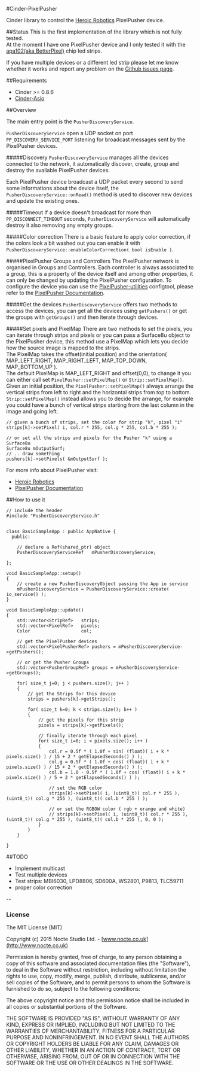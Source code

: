 #Cinder-PixelPusher

Cinder library to control the [Heroic Robotics](http://www.heroicrobotics.com/) PixelPusher device.

##Status
This is the first implementation of the library which is not fully tested.  
At the moment I have one PixelPusher device and I only tested it with the [apa102(aka BetterPixel)](http://www.illumn.com/pixelpusher-and-led-strips/pixelpusher-strip-betterpixel-72-ip67.html) chip led strips.

If you have multiple devices or a different led strip please let me know whether it works and report any problem on the [Github issues page](https://github.com/q-depot/Cinder-PixelPusher/issues). 


##Requirements

* Cinder >= 0.8.6
* [Cinder-Asio](https://github.com/BanTheRewind/Cinder-Asio)


##Overview

The main entry point is the `PusherDiscoveryService`.  

`PusherDiscoveryService` open a UDP socket on port `PP_DISCOVERY_SERVICE_PORT` listening for broadcast messages sent by the PixelPusher devices.

#####Discovery
`PusherDiscoveryService` manages all the devices connected to the network, it automatically discover, create, group and destroy the available PixelPusher devices.

Each PixelPusher device broadcast a UDP packet every second to send some informations about the device itself, the `PusherDiscoveryService::onRead()` method is used to discover new devices and update the existing ones.

#####Timeout
If a device doesn't broadcast for more than `PP_DISCONNECT_TIMEOUT` seconds, `PusherDiscoveryService` will automatically destroy it also removing any empty groups.

#####Color correction
There is a basic feature to apply color correction, if the colors look a bit washed out you can enable it with `PusherDiscoveryService::enableColorCorrection( bool isEnable )`.

#####PixelPusher Groups and Controllers
The PixelPusher network is organised in Groups and Controllers. Each controller is always associated to a group, this is a property of the device itself and among other properties, it can only be changed by updating the PixelPusher configuration. To configure the device you can use the [PixelPusher-utilities](https://github.com/jasstrong/PixelPusher-utilities) configtool, please refer to the [PixelPusher Documentation](https://sites.google.com/a/heroicrobot.com/pixelpusher/home).

#####Get the devices
`PusherDiscoveryService` offers two methods to access the devices, you can get all the devices using `getPushers()` or get the groups with `getGroups()` and then iterate through devices.

#####Set pixels and PixelMap
There are two methods to set the pixels, you can iterate through strips and pixels or you can pass a Surface8u object to the PixelPusher device, this method use a PixelMap which lets you decide how  the source image is mapped to the strips.  
The PixelMap takes the offset(initial position) and the orientation( MAP_LEFT_RIGHT, MAP_RIGHT_LEFT, MAP_TOP_DOWN, MAP_BOTTOM_UP ).  
The default PixelMap is MAP_LEFT_RIGHT and offset(0,0), to change it you can either call set `PixelPusher::setPixelMap()` or `Strip::setPixelMap()`.  
Given an initial position, the `PixelPusher::setPixelMap()` always arrange the vertical strips from left to right and the horizontal strips from top to bottom.  
`Strip::setPixelMap()` instead allows you to decide the arrange, for example you could have a bunch of vertical strips starting from the last column in the image and going left.

```
// given a bunch of strips, set the color for strip "k", pixel "i"
strips[k]->setPixel( i, col.r * 255, col.g * 255, col.b * 255 );

// or set all the strips and pixels for the Pusher "k" using a Surface8u
Surface8u mOutputSurf;
// .. draw something
pushers[k]->setPixels( &mOutputSurf );
```

For more info about PixelPusher visit:  
* [Heroic Robotics](http://www.heroicrobotics.com)  
* [PixelPusher Documentation](https://sites.google.com/a/heroicrobot.com/pixelpusher/home)


##How to use it

```
// include the header
#include "PusherDiscoveryService.h"


class BasicSampleApp : public AppNative {
  public:

	// declare a Ref(shared_ptr) object
    PusherDiscoveryServiceRef   mPusherDiscoveryService;
    
};
```

```
void BasicSampleApp::setup()
{
	// create a new PusherDiscoveryObject passing the App io service
    mPusherDiscoveryService = PusherDiscoveryService::create( io_service() );
}
```

```
void BasicSampleApp::update()
{
    std::vector<StripRef>	strips;
    std::vector<PixelRef>	pixels;
    Color					col;

	// get the PixelPusher devices
	std::vector<PixelPusherRef> pushers = mPusherDiscoveryService->getPushers();

	// or get the Pusher Groups
	std::vector<PusherGroupRef> groups = mPusherDiscoveryService->getGroups();
    
    for( size_t j=0; j < pushers.size(); j++ )
    {
        // get the Strips for this device
        strips = pushers[k]->getStrips();

        for( size_t k=0; k < strips.size(); k++ )
        {
        	// get the pixels for this strip
            pixels = strips[k]->getPixels();

            // finally iterate through each pixel
            for( size_t i=0; i < pixels.size(); i++ )
            {
                col.r = 0.5f * ( 1.0f + sin( (float)( i + k * pixels.size() ) / 15 + 2 * getElapsedSeconds() ) );
                col.g = 0.5f * ( 1.0f + cos( (float)( i + k * pixels.size() ) / 15 + 2 * getElapsedSeconds() ) );
                col.b = 1.0 - 0.5f * ( 1.0f + cos( (float)( i + k * pixels.size() ) / 5 + 2 * getElapsedSeconds() ) );
                
                // set the RGB color
                strips[k]->setPixel( i, (uint8_t)( col.r * 255 ), (uint8_t)( col.g * 255 ), (uint8_t)( col.b * 255 ) );

                // or set the RGBOW color ( rgb + orange and white)
                // strips[k]->setPixel( i, (uint8_t)( col.r * 255 ), (uint8_t)( col.g * 255 ), (uint8_t)( col.b * 255 ), 0, 0 );
            }
        }
    }

}
```

##TODO

* Implement multicast
* Test multiple devices
* Test strips: MBI6030, LPD8806, SD600A, WS2801, P9813, TLC59711
* proper color correction


--

### License
The MIT License (MIT)

Copyright (c) 2015 Nocte Studio Ltd. - [www.nocte.co.uk](http://www.nocte.co.uk)

Permission is hereby granted, free of charge, to any person obtaining a copy
of this software and associated documentation files (the "Software"), to deal
in the Software without restriction, including without limitation the rights
to use, copy, modify, merge, publish, distribute, sublicense, and/or sell
copies of the Software, and to permit persons to whom the Software is
furnished to do so, subject to the following conditions:

The above copyright notice and this permission notice shall be included in
all copies or substantial portions of the Software.

THE SOFTWARE IS PROVIDED "AS IS", WITHOUT WARRANTY OF ANY KIND, EXPRESS OR
IMPLIED, INCLUDING BUT NOT LIMITED TO THE WARRANTIES OF MERCHANTABILITY,
FITNESS FOR A PARTICULAR PURPOSE AND NONINFRINGEMENT. IN NO EVENT SHALL THE
AUTHORS OR COPYRIGHT HOLDERS BE LIABLE FOR ANY CLAIM, DAMAGES OR OTHER
LIABILITY, WHETHER IN AN ACTION OF CONTRACT, TORT OR OTHERWISE, ARISING FROM,
OUT OF OR IN CONNECTION WITH THE SOFTWARE OR THE USE OR OTHER DEALINGS IN
THE SOFTWARE.